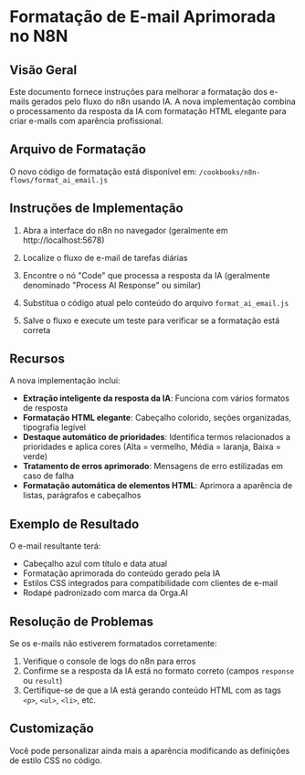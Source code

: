 # Formatação de E-mail Aprimorada no N8N

## Visão Geral

Este documento fornece instruções para melhorar a formatação dos e-mails gerados pelo fluxo do n8n usando IA. A nova implementação combina o processamento da resposta da IA com formatação HTML elegante para criar e-mails com aparência profissional.

## Arquivo de Formatação

O novo código de formatação está disponível em:
`/cookbooks/n8n-flows/format_ai_email.js`

## Instruções de Implementação

1. Abra a interface do n8n no navegador (geralmente em http://localhost:5678)

2. Localize o fluxo de e-mail de tarefas diárias

3. Encontre o nó "Code" que processa a resposta da IA (geralmente denominado "Process AI Response" ou similar)

4. Substitua o código atual pelo conteúdo do arquivo `format_ai_email.js`

5. Salve o fluxo e execute um teste para verificar se a formatação está correta

## Recursos

A nova implementação inclui:

- **Extração inteligente da resposta da IA**: Funciona com vários formatos de resposta
- **Formatação HTML elegante**: Cabeçalho colorido, seções organizadas, tipografia legível
- **Destaque automático de prioridades**: Identifica termos relacionados a prioridades e aplica cores (Alta = vermelho, Média = laranja, Baixa = verde)
- **Tratamento de erros aprimorado**: Mensagens de erro estilizadas em caso de falha
- **Formatação automática de elementos HTML**: Aprimora a aparência de listas, parágrafos e cabeçalhos

## Exemplo de Resultado

O e-mail resultante terá:

- Cabeçalho azul com título e data atual
- Formatação aprimorada do conteúdo gerado pela IA
- Estilos CSS integrados para compatibilidade com clientes de e-mail
- Rodapé padronizado com marca da Orga.AI

## Resolução de Problemas

Se os e-mails não estiverem formatados corretamente:

1. Verifique o console de logs do n8n para erros
2. Confirme se a resposta da IA está no formato correto (campos `response` ou `result`)
3. Certifique-se de que a IA está gerando conteúdo HTML com as tags `<p>`, `<ul>`, `<li>`, etc.

## Customização

Você pode personalizar ainda mais a aparência modificando as definições de estilo CSS no código.
